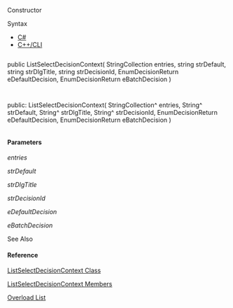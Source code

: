 Constructor

Syntax

* [C#](#i-syntax-CS)
* [C++/CLI](#i-syntax-CPP2005)

```
```
public ListSelectDecisionContext( 
   StringCollection entries,
   string strDefault,
   string strDlgTitle,
   string strDecisionId,
   EnumDecisionReturn eDefaultDecision,
   EnumDecisionReturn eBatchDecision
)
```
```

```
```
public:
ListSelectDecisionContext( 
   StringCollection^ entries,
   String^ strDefault,
   String^ strDlgTitle,
   String^ strDecisionId,
   EnumDecisionReturn eDefaultDecision,
   EnumDecisionReturn eBatchDecision
)
```
```

#### Parameters

*entries*


*strDefault*


*strDlgTitle*


*strDecisionId*


*eDefaultDecision*


*eBatchDecision*



See Also

#### Reference

[ListSelectDecisionContext Class](Eplan.EplApi.Baseu~Eplan.EplApi.Base.ListSelectDecisionContext.html)
  
[ListSelectDecisionContext Members](Eplan.EplApi.Baseu~Eplan.EplApi.Base.ListSelectDecisionContext_members.html)
  
[Overload List](Eplan.EplApi.Baseu~Eplan.EplApi.Base.ListSelectDecisionContext~_ctor.html)